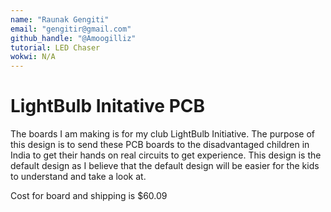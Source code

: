 ```yaml
---
name: "Raunak Gengiti"
email: "gengitir@gmail.com"
github_handle: "@Amoogilliz"
tutorial: LED Chaser
wokwi: N/A
---
```



# LightBulb Initative PCB 

<!-- Describe your board in 2-3 sentences. What are you making? What will it do? -->
The boards I am making is for my club LightBulb Initiative. The purpose of this design is to send these PCB boards to the disadvantaged children in India to get their hands on real circuits to get experience. This design is the default design as I believe that the default design will be easier for the kids to understand and take a look at. 
<!-- How much is it going to cost? -->
Cost for board and shipping is $60.09
